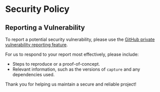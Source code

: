 # Security Policy

## Reporting a Vulnerability

To report a potential security vulnerability, please use the [GitHub private vulnerability reporting feature](https://github.com/bluewave-labs/capture/security/advisories/new).

For us to respond to your report most effectively, please include:

- Steps to reproduce or a proof-of-concept.
- Relevant information, such as the versions of `capture` and any dependencies used.

Thank you for helping us maintain a secure and reliable project!
